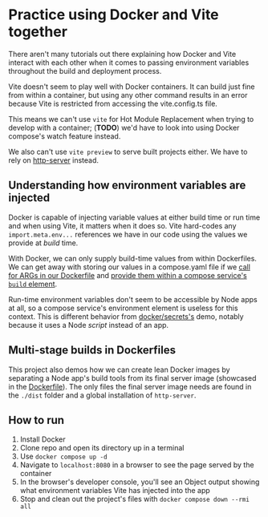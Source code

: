 # Practice using Docker and Vite together

There aren't many tutorials out there explaining how Docker and Vite interact with each other when it comes to passing environment variables throughout the build and deployment process.

Vite doesn't seem to play well with Docker containers.  It can build just fine from within a container, but using any other command results in an error because Vite is restricted from accessing the vite.config.ts file.

This means we can't use `vite` for Hot Module Replacement when trying to develop with a container; (**TODO**) we'd have to look into using Docker compose's watch feature instead.

We also can't use `vite preview` to serve built projects either.  We have to rely on [http-server](https://github.com/http-party/http-server) instead.

## Understanding how environment variables are injected

Docker is capable of injecting variable values at either build time or run time and when using Vite, it matters when it does so.  Vite hard-codes any `import.meta.env...` references we have in our code using the values we provide at *build* time.

With Docker, we can only supply build-time values from within Dockerfiles.  We can get away with storing our values in a compose.yaml file if we [call for ARGs in our Dockerfile](./Dockerfile) and [provide them within a compose service's `build` element](./compose.yaml).

Run-time environment variables don't seem to be accessible by Node apps at all, so a compose service's environment element is useless for this context.  This is different behavior from [docker/secrets's](../secrets/) demo, notably because it uses a Node *script* instead of an app.

## Multi-stage builds in Dockerfiles

This project also demos how we can create lean Docker images by separating a Node app's build tools from its final server image (showcased in the [Dockerfile](./Dockerfile)).  The only files the final server image needs are found in the `./dist` folder and a global installation of `http-server`.

## How to run

1. Install Docker
2. Clone repo and open its directory up in a terminal
3. Use `docker compose up -d`
4. Navigate to `localhost:8080` in a browser to see the page served by the container
5. In the browser's developer console, you'll see an Object output showing what environment variables Vite has injected into the app
6. Stop and clean out the project's files with `docker compose down --rmi all`